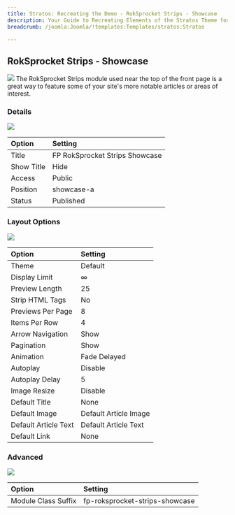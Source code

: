 ```yaml
---
title: Stratos: Recreating the Demo - RokSprocket Strips - Showcase
description: Your Guide to Recreating Elements of the Stratos Theme for Joomla
breadcrumb: /joomla:Joomla/!templates:Templates/stratos:Stratos

---
```


RokSprocket Strips - Showcase
-----
![][ss1]
The RokSprocket Strips module used near the top of the front page is a great way to feature some of your site's more notable articles or areas of interest.

### Details
![][ss2]

| Option | Setting |
|:------|:-------|
| Title | FP RokSprocket Strips Showcase |
| Show Title | Hide |
| Access | Public |
| Position | showcase-a |
| Status | Published |

### Layout Options
![][ss3]

| Option | Setting |
|:------|:-------|
| Theme | Default |
| Display Limit | ∞ |
| Preview Length | 25 |
| Strip HTML Tags | No |
| Previews Per Page | 8 |
| Items Per Row | 4 |
| Arrow Navigation | Show |
| Pagination | Show |
| Animation | Fade Delayed |
| Autoplay | Disable |
| Autoplay Delay | 5 |
| Image Resize | Disable |
| Default Title | None |
| Default Image | Default Article Image |
| Default Article Text | Default Article Text |
| Default Link | None |

### Advanced
![][ss4]

| Option | Setting |
|:------|:-------|
| Module Class Suffix | fp-roksprocket-strips-showcase |

[ss1]: assets/strips_showcase_1.jpeg
[ss2]: assets/strips_showcase_2.jpeg
[ss3]: assets/strips_showcase_3.jpeg
[ss4]: assets/strips_showcase_4.jpg